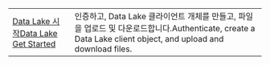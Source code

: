 |  |  |
|---------|---------|
| <span data-ttu-id="235d7-101">[Data Lake 시작][1]</span><span class="sxs-lookup"><span data-stu-id="235d7-101">[Data Lake Get Started][1]</span></span> | <span data-ttu-id="235d7-102">인증하고, Data Lake 클라이언트 개체를 만들고, 파일을 업로드 및 다운로드합니다.</span><span class="sxs-lookup"><span data-stu-id="235d7-102">Authenticate, create a Data Lake client object, and upload and download files.</span></span> |

[1]: https://azure.microsoft.com/resources/samples/data-lake-store-java-upload-download-get-started/